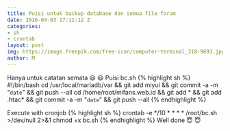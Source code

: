 ```yaml
---
title: Puisi untuk backup database dan semua file forum
date: 2016-04-03 17:11:12 Z
categories:
- sh
- crontab
layout: post
img: https://image.freepik.com/free-icon/computer-terminal_318-9693.jpg
author: M
---
```


Hanya untuk catatan semata &#128515; &#x1f603;
Puisi bc.sh
{% highlight sh %}
#!/bin/bash
cd /usr/local/mariadb/var && git add miyui && git commit -a -m "`date`" && git push --all
cd /home/root/mifans.web.id && git add * && git add .htac* && git commit -a -m "`date`" && git push --all
{% endhighlight %}

Execute with cronjob
{% highlight sh %}
crontab -e
*/10 * * * * /root/bc.sh >/dev/null 2>&1
chmod +x bc.sh
{% endhighlight %}
Well done &#128519; &#x1f607;